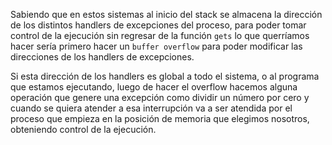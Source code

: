 Sabiendo que en estos sistemas al inicio del stack se almacena la dirección de los distintos handlers de excepciones del proceso, para poder tomar control de la ejecución sin regresar de la función `gets` lo que querríamos hacer sería primero hacer un `buffer overflow` para poder modificar las direcciones de los handlers de excepciones.

Si esta dirección de los handlers es global a todo el sistema, o al programa que estamos ejecutando, luego de hacer el overflow hacemos alguna operación que genere una excepción como dividir un número por cero y cuando se quiera atender a esa interrupción va a ser atendida por el proceso que empieza en la posición de memoria que elegimos nosotros, obteniendo control de la ejecución.